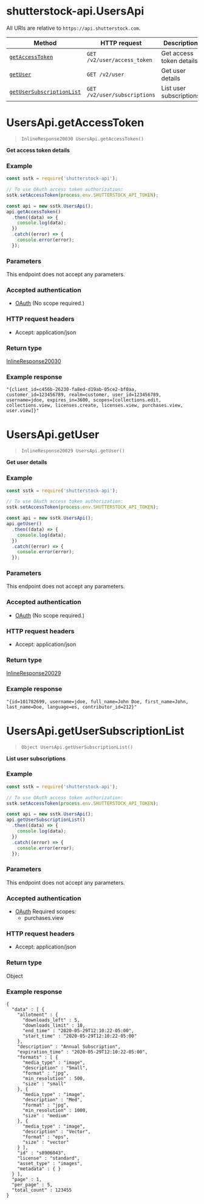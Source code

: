 # shutterstock-api.UsersApi

All URIs are relative to `https://api.shutterstock.com`.

Method | HTTP request | Description
------------- | ------------- | -------------
[`getAccessToken`](UsersApi.md#getAccessToken) | `GET /v2/user/access_token` | Get access token details
[`getUser`](UsersApi.md#getUser) | `GET /v2/user` | Get user details
[`getUserSubscriptionList`](UsersApi.md#getUserSubscriptionList) | `GET /v2/user/subscriptions` | List user subscriptions


<a name="getAccessToken"></a>
# UsersApi.getAccessToken
> `InlineResponse20030 UsersApi.getAccessToken()`

**Get access token details**

### Example

```javascript
const sstk = require('shutterstock-api');

// To use OAuth access token authorization:
sstk.setAccessToken(process.env.SHUTTERSTOCK_API_TOKEN);

const api = new sstk.UsersApi();
api.getAccessToken()
  .then((data) => {
    console.log(data);
  })
  .catch((error) => {
    console.error(error);
  });

```

### Parameters

This endpoint does not accept any parameters.

### Accepted authentication


- [OAuth](../README.md#OAuth_authentication) (No scope required.)

### HTTP request headers



- Accept: application/json

### Return type

[InlineResponse20030](InlineResponse20030.md)

### Example response

```
"{client_id=c456b-26230-fa8ed-d19ab-05ce2-bf0aa, customer_id=123456789, realm=customer, user_id=123456789, username=jdoe, expires_in=3600, scopes=[collections.edit, collections.view, licenses.create, licenses.view, purchases.view, user.view]}"
```

<a name="getUser"></a>
# UsersApi.getUser
> `InlineResponse20029 UsersApi.getUser()`

**Get user details**

### Example

```javascript
const sstk = require('shutterstock-api');

// To use OAuth access token authorization:
sstk.setAccessToken(process.env.SHUTTERSTOCK_API_TOKEN);

const api = new sstk.UsersApi();
api.getUser()
  .then((data) => {
    console.log(data);
  })
  .catch((error) => {
    console.error(error);
  });

```

### Parameters

This endpoint does not accept any parameters.

### Accepted authentication


- [OAuth](../README.md#OAuth_authentication) (No scope required.)

### HTTP request headers



- Accept: application/json

### Return type

[InlineResponse20029](InlineResponse20029.md)

### Example response

```
"{id=101782699, username=jdoe, full_name=John Doe, first_name=John, last_name=Doe, language=es, contributor_id=212}"
```

<a name="getUserSubscriptionList"></a>
# UsersApi.getUserSubscriptionList
> `Object UsersApi.getUserSubscriptionList()`

**List user subscriptions**

### Example

```javascript
const sstk = require('shutterstock-api');

// To use OAuth access token authorization:
sstk.setAccessToken(process.env.SHUTTERSTOCK_API_TOKEN);

const api = new sstk.UsersApi();
api.getUserSubscriptionList()
  .then((data) => {
    console.log(data);
  })
  .catch((error) => {
    console.error(error);
  });

```

### Parameters

This endpoint does not accept any parameters.

### Accepted authentication


- [OAuth](../README.md#OAuth_authentication) Required scopes:
  - purchases.view


### HTTP request headers



- Accept: application/json

### Return type

Object

### Example response

```
{
  "data" : [ {
    "allotment" : {
      "downloads_left" : 5,
      "downloads_limit" : 10,
      "end_time" : "2020-05-29T12:10:22-05:00",
      "start_time" : "2020-05-29T12:10:22-05:00"
    },
    "description" : "Annual Subscription",
    "expiration_time" : "2020-05-29T12:10:22-05:00",
    "formats" : [ {
      "media_type" : "image",
      "description" : "Small",
      "format" : "jpg",
      "min_resolution" : 500,
      "size" : "small"
    }, {
      "media_type" : "image",
      "description" : "Med",
      "format" : "jpg",
      "min_resolution" : 1000,
      "size" : "medium"
    }, {
      "media_type" : "image",
      "description" : "Vector",
      "format" : "eps",
      "size" : "vector"
    } ],
    "id" : "s8906043",
    "license" : "standard",
    "asset_type" : "images",
    "metadata" : { }
  } ],
  "page" : 1,
  "per_page" : 5,
  "total_count" : 123455
}
```

